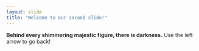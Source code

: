 ```yaml
---
layout: slide
title: "Welcome to our second slide!"
---
```

**Behind every shimmering majestic figure, there is darkness.** 
Use the left arrow to go back!

